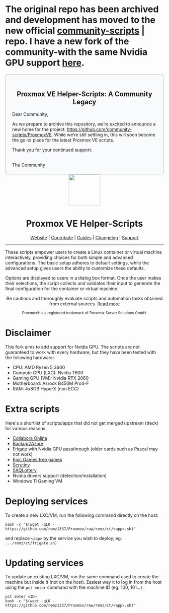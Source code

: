 # The original repo has been archived and development has moved to the new official <a href="https://github.com/community-scripts/ProxmoxVE">community-scripts</a> |  repo. I have a new fork of the community-with the same Nvidia GPU support <a href="https://github.com/remz1337/ProxmoxVE">here</a>.

<div style="border: 2px solid #d1d5db; padding: 20px; border-radius: 8px; background-color: #f9fafb;"> <h2 align="center">Proxmox VE Helper-Scripts: A Community Legacy</h2> <p>Dear Community,</p> <p>As we prepare to archive this repository, we’re excited to announce a new home for the project: <a href="https://github.com/community-scripts/ProxmoxVE">https://github.com/community-scripts/ProxmoxVE</a>. While we’re still settling in, this will soon become the go-to place for the latest Proxmox VE scripts.</p> <p>Thank you for your continued support.</p> <br>The Community </div>
<div align="center">
  <a href="#">
    <img src="https://raw.githubusercontent.com/remz1337/Proxmox/remz/misc/images/logo.png" height="100px" />
 </a>
</div>
<h1 align="center">Proxmox VE Helper-Scripts</h1>

<p align="center">
  <a href="https://tteck.github.io/Proxmox/">Website</a> | 
  <a href="https://github.com/remz1337/Proxmox/blob/remz/.github/CONTRIBUTING.md">Contribute</a> |
  <a href="https://github.com/remz1337/Proxmox/blob/remz/USER_SUBMITTED_GUIDES.md">Guides</a> |
  <a href="https://github.com/remz1337/Proxmox/blob/remz/CHANGELOG.md">Changelog</a> |
  <a href="https://ko-fi.com/remz1337">Support</a>
</p>

---

These scripts empower users to create a Linux container or virtual machine interactively, providing choices for both simple and advanced configurations. The basic setup adheres to default settings, while the advanced setup gives users the ability to customize these defaults. 

Options are displayed to users in a dialog box format. Once the user makes their selections, the script collects and validates their input to generate the final configuration for the container or virtual machine.
<p align="center">
Be cautious and thoroughly evaluate scripts and automation tasks obtained from external sources. <a href="https://github.com/remz1337/Proxmox/blob/remz/CODE-AUDIT.md">Read more</a>
</p>
<sub><div align="center"> Proxmox® is a registered trademark of Proxmox Server Solutions GmbH. </div></sub>

# Disclaimer
This fork aims to add support for Nvidia GPU. The scripts are not guaranteed to work with every hardware, but they have been tested with the following hardware:
- CPU: AMD Ryzen 5 3600
- Compute GPU (LXC): Nvidia T600
- Gaming GPU (VM): Nvidia RTX 2060
- Motherboard: Asrock B450M Pro4-F
- RAM: 4x8GB HyperX (non ECC)

# Extra scripts
Here's a shortlist of scripts/apps that did not get merged upstream (tteck) for various reasons:
- <a href="https://github.com/CollaboraOnline/online">Collabora Online</a>
- <a href="https://github.com/remz1337/Backup2Azure">Backup2Azure</a>
- <a href="https://github.com/blakeblackshear/frigate">Frigate</a> with Nvidia GPU passthrough (older cards such as Pascal may not work)
- <a href="https://github.com/claabs/epicgames-freegames-node">Epic Games free games</a>
- <a href="https://github.com/AnalogJ/scrutiny">Scrutiny</a>
- <a href="https://github.com/remz1337/SAQLottery">SAQLottery</a>
- Nvidia drivers support (detection/installation)
- Windows 11 Gaming VM

# Deploying services
To create a new LXC/VM, run the following command directly on the host:
```
bash -c "$(wget -qLO - https://github.com/remz1337/Proxmox/raw/remz/ct/<app>.sh)"
```
and replace `<app>` by the service you wish to deploy, eg. `.../remz/ct/frigate.sh)`

# Updating services
To update an existing LXC/VM, run the same command used to create the machine but inside it (not on the host). Easiest way it to log in from the host using the `pct enter` command with the machine ID (eg. 100, 101...) : 
```
pct enter <ID>
bash -c "$(wget -qLO - https://github.com/remz1337/Proxmox/raw/remz/ct/<app>.sh)"
```
